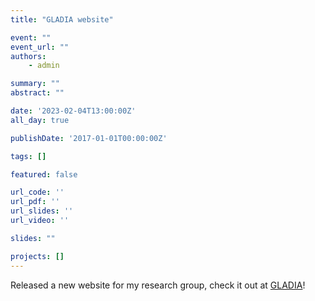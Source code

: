 ```yaml
---
title: "GLADIA website"

event: ""
event_url: ""
authors:
    - admin

summary: ""
abstract: ""

date: '2023-02-04T13:00:00Z'
all_day: true

publishDate: '2017-01-01T00:00:00Z'

tags: []

featured: false

url_code: ''
url_pdf: ''
url_slides: ''
url_video: ''

slides: ""

projects: []
---
```

Released a new website for my research group, check it out at [GLADIA](https://gladia.di.uniroma1.it/)! 